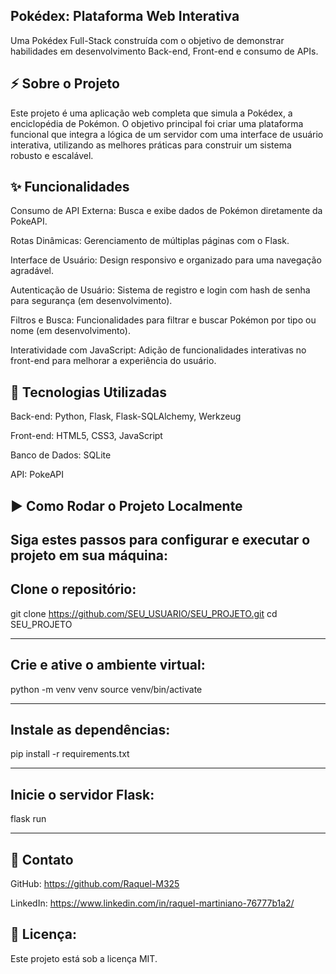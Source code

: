 Pokédex: Plataforma Web Interativa
------------------------------------------------------------------------------------------------------------------------------------------------------------------------------------------
Uma Pokédex Full-Stack construída com o objetivo de demonstrar habilidades em desenvolvimento Back-end, Front-end e consumo de APIs.

⚡ Sobre o Projeto
------------------------------------------------------------------------------------------------------------------------------------------------------------------------------------------
Este projeto é uma aplicação web completa que simula a Pokédex, a enciclopédia de Pokémon. O objetivo principal foi criar uma plataforma funcional que integra a lógica de um servidor com uma interface de usuário interativa, utilizando as melhores práticas para construir um sistema robusto e escalável.

✨ Funcionalidades
------------------------------------------------------------------------------------------------------------------------------------------------------------------------------------------
Consumo de API Externa: Busca e exibe dados de Pokémon diretamente da PokeAPI.

Rotas Dinâmicas: Gerenciamento de múltiplas páginas com o Flask.

Interface de Usuário: Design responsivo e organizado para uma navegação agradável.

Autenticação de Usuário: Sistema de registro e login com hash de senha para segurança (em desenvolvimento).

Filtros e Busca: Funcionalidades para filtrar e buscar Pokémon por tipo ou nome (em desenvolvimento).

Interatividade com JavaScript: Adição de funcionalidades interativas no front-end para melhorar a experiência do usuário.

🚀 Tecnologias Utilizadas
------------------------------------------------------------------------------------------------------------------------------------------------------------------------------------------
Back-end: Python, Flask, Flask-SQLAlchemy, Werkzeug

Front-end: HTML5, CSS3, JavaScript

Banco de Dados: SQLite

API: PokeAPI

▶️ Como Rodar o Projeto Localmente
------------------------------------------------------------------------------------------------------------------------------------------------------------------------------------------
Siga estes passos para configurar e executar o projeto em sua máquina:
------------------------------------------------------------------------------------------------------------------------------------------------------------------------------------------
Clone o repositório:
------------------------------------------------------------------------------------------------------------------------------------------------------------------------------------------


git clone https://github.com/SEU_USUARIO/SEU_PROJETO.git
cd SEU_PROJETO

------------------------------------------------------------------------------------------------------------------------------------------------------------------------------------------
Crie e ative o ambiente virtual:
------------------------------------------------------------------------------------------------------------------------------------------------------------------------------------------
python -m venv venv
source venv/bin/activate

------------------------------------------------------------------------------------------------------------------------------------------------------------------------------------------
Instale as dependências:
------------------------------------------------------------------------------------------------------------------------------------------------------------------------------------------
pip install -r requirements.txt

------------------------------------------------------------------------------------------------------------------------------------------------------------------------------------------
Inicie o servidor Flask:
------------------------------------------------------------------------------------------------------------------------------------------------------------------------------------------
flask run

------------------------------------------------------------------------------------------------------------------------------------------------------------------------------------------

📧 Contato
------------------------------------------------------------------------------------------------------------------------------------------------------------------------------------------
GitHub: https://github.com/Raquel-M325

LinkedIn: https://www.linkedin.com/in/raquel-martiniano-76777b1a2/

📄 Licença:
------------------------------------------------------------------------------------------------------------------------------------------------------------------------------------------
Este projeto está sob a licença MIT.
